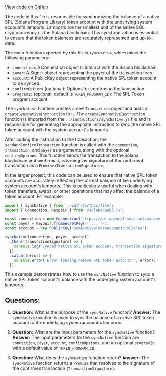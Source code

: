 [View code on GitHub](https://github.com/solana-labs/solana-program-library/token/js/src/actions/syncNative.ts)

The code in this file is responsible for synchronizing the balance of a native SPL (Solana Program Library) token account with the underlying system account's lamports. Lamports are the smallest unit of the native SOL cryptocurrency on the Solana blockchain. This synchronization is essential to ensure that the token balances are accurately represented and up-to-date.

The main function exported by this file is `syncNative`, which takes the following parameters:

- `connection`: A Connection object to interact with the Solana blockchain.
- `payer`: A Signer object representing the payer of the transaction fees.
- `account`: A PublicKey object representing the native SPL token account to be synced.
- `confirmOptions` (optional): Options for confirming the transaction.
- `programId` (optional, default is `TOKEN_PROGRAM_ID`): The SPL Token program account.

The `syncNative` function creates a new `Transaction` object and adds a `createSyncNativeInstruction` to it. The `createSyncNativeInstruction` function is imported from the `../instructions/syncNative.js` file and is responsible for generating the appropriate instruction to sync the native SPL token account with the system account's lamports.

After adding the instruction to the transaction, the `sendAndConfirmTransaction` function is called with the `connection`, `transaction`, and `payer` as arguments, along with the optional `confirmOptions`. This function sends the transaction to the Solana blockchain and confirms it, returning the signature of the confirmed transaction as a `Promise<TransactionSignature>`.

In the larger project, this code can be used to ensure that native SPL token accounts are accurately reflecting the correct balance of the underlying system account's lamports. This is particularly useful when dealing with token transfers, swaps, or other operations that may affect the balance of a token account. For example:

```javascript
import { syncNative } from './path/to/this/file';
import { Connection, Keypair } from '@solana/web3.js';

const connection = new Connection('https://api.mainnet-beta.solana.com');
const payer = Keypair.fromSecretKey(/* ... */);
const account = new PublicKey('someNativeTokenAccountPublicKey');

syncNative(connection, payer, account)
  .then((transactionSignature) => {
    console.log('Synced native SPL token account, transaction signature:', transactionSignature);
  })
  .catch((error) => {
    console.error('Error syncing native SPL token account:', error);
  });
```

This example demonstrates how to use the `syncNative` function to sync a native SPL token account's balance with the underlying system account's lamports.
## Questions: 
 1. **Question:** What is the purpose of the `syncNative` function?
   **Answer:** The `syncNative` function is used to sync the balance of a native SPL token account to the underlying system account's lamports.

2. **Question:** What are the input parameters for the `syncNative` function?
   **Answer:** The input parameters for the `syncNative` function are `connection`, `payer`, `account`, `confirmOptions`, and an optional `programId` with a default value of `TOKEN_PROGRAM_ID`.

3. **Question:** What does the `syncNative` function return?
   **Answer:** The `syncNative` function returns a `Promise` that resolves to the signature of the confirmed transaction (`TransactionSignature`).
